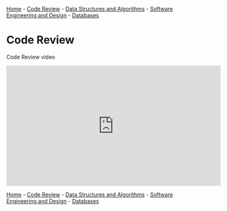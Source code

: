 [Home](README.md) - [Code Review](CodeReview.md) - [Data Structures and Algorithms](data_structures.md) - [Software Engineering and Design](softeng_design.md) - [Databases](databases.md)


<h1>Code Review</h1>

Code Review video
<iframe width="560" height="315" src="https://www.youtube.com/embed/GF3_cbV4D48" frameborder="0" allow="accelerometer; autoplay; clipboard-write; encrypted-media; gyroscope; picture-in-picture" allowfullscreen></iframe>


[Home](README.md) - [Code Review](CodeReview.md) - [Data Structures and Algorithms](data_structures.md) - [Software Engineering and Design](softeng_design.md) - [Databases](databases.md)
